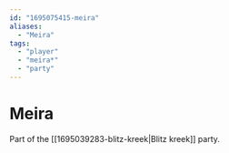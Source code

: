 ```yaml
---
id: "1695075415-meira"
aliases:
  - "Meira"
tags:
  - "player"
  - "meira*"
  - "party"
---
```


# Meira

Part of the [[1695039283-blitz-kreek|Blitz kreek]] party.
